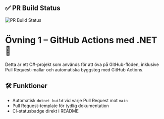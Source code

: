 ﻿## ✅ PR Build Status

![PR Build Status](https://github.com/qubicbit/Ovning1-New/actions/workflows/pull_request_check.yml/badge.svg)


# Övning 1 – GitHub Actions med .NET 🚀

Detta är ett C#-projekt som används för att öva på GitHub-flöden, inklusive Pull Request-mallar och automatiska byggsteg med GitHub Actions.

## 🛠 Funktioner

- Automatisk `dotnet build` vid varje Pull Request mot `main`
- Pull Request-template för tydlig dokumentation
- CI-statusbadge direkt i README